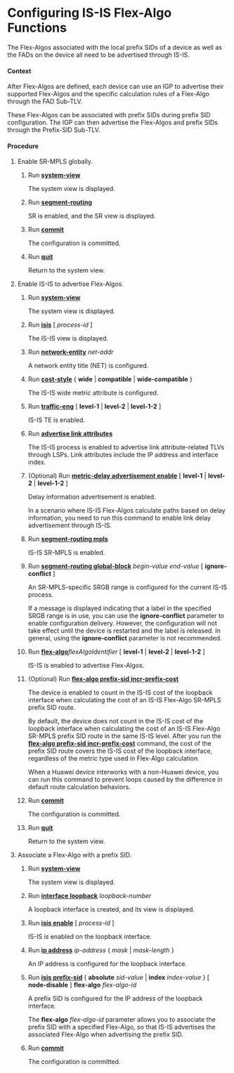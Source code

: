 Configuring IS-IS Flex-Algo Functions
=====================================

The Flex-Algos associated with the local prefix SIDs of a device as well as the FADs on the device all need to be advertised through IS-IS.

#### Context

After Flex-Algos are defined, each device can use an IGP to advertise their supported Flex-Algos and the specific calculation rules of a Flex-Algo through the FAD Sub-TLV.

These Flex-Algos can be associated with prefix SIDs during prefix SID configuration. The IGP can then advertise the Flex-Algos and prefix SIDs through the Prefix-SID Sub-TLV.


#### Procedure

1. Enable SR-MPLS globally.
   1. Run [**system-view**](cmdqueryname=system-view)
      
      
      
      The system view is displayed.
   2. Run [**segment-routing**](cmdqueryname=segment-routing)
      
      
      
      SR is enabled, and the SR view is displayed.
   3. Run [**commit**](cmdqueryname=commit)
      
      
      
      The configuration is committed.
   4. Run [**quit**](cmdqueryname=quit)
      
      
      
      Return to the system view.
2. Enable IS-IS to advertise Flex-Algos.
   1. Run [**system-view**](cmdqueryname=system-view)
      
      
      
      The system view is displayed.
   2. Run [**isis**](cmdqueryname=isis) [ *process-id* ]
      
      
      
      The IS-IS view is displayed.
   3. Run [**network-entity**](cmdqueryname=network-entity) *net-addr*
      
      
      
      A network entity title (NET) is configured.
   4. Run [**cost-style**](cmdqueryname=cost-style) { **wide** | **compatible** | **wide-compatible** }
      
      
      
      The IS-IS wide metric attribute is configured.
   5. Run [**traffic-eng**](cmdqueryname=traffic-eng) [ **level-1** | **level-2** | **level-1-2** ]
      
      
      
      IS-IS TE is enabled.
   6. Run [**advertise link attributes**](cmdqueryname=advertise+link+attributes)
      
      
      
      The IS-IS process is enabled to advertise link attribute-related TLVs through LSPs. Link attributes include the IP address and interface index.
   7. (Optional) Run **[**metric-delay advertisement enable**](cmdqueryname=metric-delay+advertisement+enable)** [ **level-1** | **level-2** | **level-1-2** ]
      
      
      
      Delay information advertisement is enabled.
      
      In a scenario where IS-IS Flex-Algos calculate paths based on delay information, you need to run this command to enable link delay advertisement through IS-IS.
   8. Run [**segment-routing mpls**](cmdqueryname=segment-routing+mpls)
      
      
      
      IS-IS SR-MPLS is enabled.
   9. Run [**segment-routing global-block**](cmdqueryname=segment-routing+global-block) *begin-value* *end-value* [ **ignore-conflict** ]
      
      
      
      An SR-MPLS-specific SRGB range is configured for the current IS-IS process.
      
      
      
      If a message is displayed indicating that a label in the specified SRGB range is in use, you can use the **ignore-conflict** parameter to enable configuration delivery. However, the configuration will not take effect until the device is restarted and the label is released. In general, using the **ignore-conflict** parameter is not recommended.
   10. Run [**flex-algo**](cmdqueryname=flex-algo)*flexAlgoIdentifier* [ **level-1** | **level-2** | **level-1-2** ]
       
       
       
       IS-IS is enabled to advertise Flex-Algos.
   11. (Optional) Run [**flex-algo prefix-sid incr-prefix-cost**](cmdqueryname=flex-algo+prefix-sid+incr-prefix-cost)
       
       
       
       The device is enabled to count in the IS-IS cost of the loopback interface when calculating the cost of an IS-IS Flex-Algo SR-MPLS prefix SID route.
       
       
       
       By default, the device does not count in the IS-IS cost of the loopback interface when calculating the cost of an IS-IS Flex-Algo SR-MPLS prefix SID route in the same IS-IS level. After you run the [**flex-algo prefix-sid incr-prefix-cost**](cmdqueryname=flex-algo+prefix-sid+incr-prefix-cost) command, the cost of the prefix SID route covers the IS-IS cost of the loopback interface, regardless of the metric type used in Flex-Algo calculation.
       
       When a Huawei device interworks with a non-Huawei device, you can run this command to prevent loops caused by the difference in default route calculation behaviors.
   12. Run [**commit**](cmdqueryname=commit)
       
       
       
       The configuration is committed.
   13. Run [**quit**](cmdqueryname=quit)
       
       
       
       Return to the system view.
3. Associate a Flex-Algo with a prefix SID.
   1. Run [**system-view**](cmdqueryname=system-view)
      
      
      
      The system view is displayed.
   2. Run [**interface loopback**](cmdqueryname=interface+loopback) *loopback-number*
      
      
      
      A loopback interface is created, and its view is displayed.
   3. Run [**isis enable**](cmdqueryname=isis+enable) [ *process-id* ]
      
      
      
      IS-IS is enabled on the loopback interface.
   4. Run [**ip address**](cmdqueryname=ip+address) *ip-address* { *mask* | *mask-length* }
      
      
      
      An IP address is configured for the loopback interface.
   5. Run [**isis prefix-sid**](cmdqueryname=isis+prefix-sid) { **absolute** *sid-value* | **index** *index-value* } [ **node-disable** ] **flex-algo** *flex-algo-id*
      
      
      
      A prefix SID is configured for the IP address of the loopback interface.
      
      
      
      The **flex-algo** *flex-algo-id* parameter allows you to associate the prefix SID with a specified Flex-Algo, so that IS-IS advertises the associated Flex-Algo when advertising the prefix SID.
   6. Run [**commit**](cmdqueryname=commit)
      
      
      
      The configuration is committed.